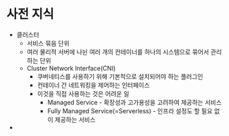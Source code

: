 # 사전 지식
- 클러스터
	- 서비스 묶음 단위
	- 여러 물리적 서버에 나뉜 여러 개의 컨테이너를 하나의 시스템으로 묶어서 관리하는 단위
	- Cluster Network Interface(CNI)
		- 쿠버네티스를 사용하기 위해 기본적으로 설치되어야 하는 플러그인
		- 컨테이너 간 네트워킹을 제어하는 인터페이스
		- 이것을 직접 사용하는 것은 어려운 일
			- Managed Service - 확장성과 고가용성을 고려하여 제공하는 서비스
			- Fully Managed Service(=Serverless) - 인프라 설정도 할 필요 없이 제공하는 서비스
- 